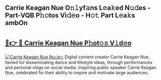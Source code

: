 ## Carrie Keagan Nue O𝚗𝚕yf𝚊ns L𝚎a𝚔ed N𝚞𝚍es - Part-VQB P𝚑𝚘tos Vi𝚍𝚎o - H𝚘𝚝 Part L𝚎a𝚔s ambOn

# <h2><a href="http://kfdn9h.oniu.top/?m=Carrie+Keagan+Nue">🔗👉 🔴 Carrie Keagan Nue P𝚑ot𝚘𝚜 V𝚒d𝚎o</a></h2>

[![Carrie Keagan Nue Nu𝚍e𝚜](https://i.imgur.com/0qMVB7G.gif)](http://kfdn9h.oniu.top/?m=Carrie+Keagan+Nue)
Digital content creator Carrie Keagan Nue, famed for disseminating dance and lifestyle ideas, through performances and personal vlogs on social media. Inspiring public speaker Carrie Keagan Nue, celebrated for their ability to inspire and motivate large audiences.  
